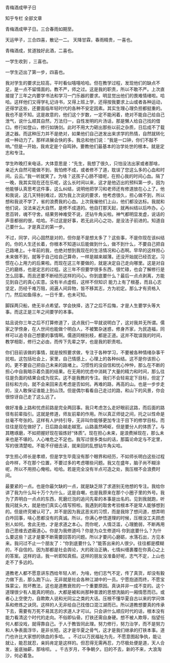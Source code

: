  
 青梅酒成甲子日 
 
 
 
 
 
 知乎专栏 全部文章 
 
 

青梅酒成甲子日。三合春雨如期至。




天运甲子，三合四喜，散记一二。 
天降甘霖，春雨精贵，一喜也。

青梅酒成，贫道独好此酒，二喜也。

一学生收到 ，三喜也。

一学生迈出了第一步，四喜也。

我对学生的要求比较高，平时看似嘻嘻哈哈。但在教学过程，发现他们的缺点不足，是一点不留情面的。教不严，师之过。这是我的职责，所以不敢不严。上次直接提了三年之内要学书法和学习一门乐器的要求。明显觉出他们的畏难情绪啦。哈哈。这样他们又得学礼记诗书，又得上班上学，还得按我要求上山或者各种运动，还得学这些，还要面临年轻时代的各种不安定因素。其实生理心理负担都挺重的。我也不是不知。这是故意的，他们这个岁数，一定不能闲着，绝对不能自己给自己泄气，说什么顺其自然，万法归一，自性发明的片汤话，那是懒人给自己找的借口。修行如登山，修行如铸剑。此时不用大力砸出那些以前之杂质，日后成不了载道之器。而这种压力并不是绝对，如果他们自己迸发出来求学的热情，自然就转化成一种动力了。那样进展会快的多。我总和他们说：“我是一口钟，你们不敲不响。”但是一开始，我肯定是个自鸣钟。要教他们最基本的治学处世的根本。就是定志和专注。 

学生昨晚打来电话，大体意思是：“先生，我想了很久，只怕没法出家或者那啥，亲近大自然可能做不到，我怕修不成，或者修不了道，耽误了您这么多的心血和时间。云云。”我一听就笑了。为啥？这孩子心肠不错呢，在担心我的时间心血。隔了一晚，我其实现在还在乐呢，这么长时间以来，这才是他迈出的预科第一步。因为他能够认真思考这件事，这么纠结，说明他把学习和老师还有修道放在心上了。他和我说，这几天特别难过，因为我上次说的要求，他考虑很久，担心做不到，所以想和我说不学了，省的浪费我的心血。上次我催他们上山，他们都没达标。我就和他们说，没法亲近大自然，是修不成道的。他自打那天起，就再纠结以后咋办。心思百转，魂不守舍。结果劳神难受不说，还钻牛角尖啦。神气都明显发虚，说话的声音都弱的很，哈哈。不过这是好事，若无此问心之功，是没法子前进的。知道自己要什么。才是真正的第一步。

不过，同学，问心固然是对的，但你是不是想太多了？这些事，不是你现在该纠结的。你的人生还长着，你根本不知道以后能做到什么，做不到什么，不要自己把自己路堵上。十年前的我，也绝对想到我现在的生活情况和心态啊。早早的这样担心未来做不到，就等于自己给自己算命，一样是越来越薄。还没开始就已经否定。习惯在心上用力的后果啦。而现在这三年要做的，就是决定自己走向哪里。这是对自己的磨练，也是定志的过程。这三年不但要学很多东西，很忙碌，也会了解修行是怎么回事。而且还要不断经历这样的问心。你到底要什么？最后一点点剥离，方能见到自己的真心实意。没有半点虚假，这样不但知识 能力上有了根基，而且心志坚定，历经千难万阻，阅遍人间异物，皆不移其志，方为初定。那么才有资格入门，然后如鱼得水，一日千里，也未可知。

脚踩两只船，绝无半点希望。学会抉择，选了之后不后悔，才是人生要学头等大事。而这正是三年之间要学的本事。

姑且说你三年之后不打算修道了，这点我们一早就说明白了，这对我并无所谓。儒家之学傍身，在人世间也能做个明白人，不被繁杂迷惑，修身齐家，为民造福，同样可以追寻自己想要的事情啊。儒道同根别枝，都是正道。这并不耽误我的时间，教学相彰，修行之必由，而传下先辈之学，也是我的职责啦。 

你们目前该做的事情，就是按照要求做，专注于各种学习，不要被各种情绪杂事干扰啦。这包括社会上，家里，自己情感上，心理上的各种纠结。这不是你该担心的。更不要自己把自己未来的路堵上。习惯性的没自信和忧心忡忡，那么在不断的担心中自我暗示着负面的结果。在无用的忧虑中消耗了大量的精力和时间，那么往往是负面的结果会成为现实。这不是我教的专注。我们不会轻易定下目标，但定了目标和方向，就不会来回来去考虑是否如何。再难的路，再高的山。也是一步步走的，没人敢保证谁能上到山顶。但是偶尔看看自己走过的路，和山下的风景，你会很惊讶自己走了这么远了。

做好准备上路和忧虑前路是完全两回事。我只考虑怎么走好眼前这路，而后面的路径有前辈指引。这就是修道，师友前辈的作用。所以真正师徒之间，托之以性命是丝毫不夸张的。这样有人护持引导，无非叫你能够更加专注于目下的修学目标。而往往是现在做好了，日后路会越走越宽。山路虽然崎岖，但是要分人的体质了。与其瞎琢磨，不如把握好现在锻炼好“体质”。现在担心未来，是浪费掉现在，那么未来也是不堪的。人心唯危之不足也。我写过很多类似的话，那篇论命定与不定里，写的很清楚啦。不能不仔细去读，就来回的乱想钻牛角尖哈。


学生担心师长是孝顺，但是学生毕竟没有那个眼界和经历，不如师长明白这些过程会咋样，不在那个位置，不要过多的考虑哪些问题。我又在盛年，脑子尚不糊涂呢，所以不用担心俺啦。哈哈。若是完全没有半点可造之处，我压根不会浪费时间。

最要紧的一点。也是你最欠缺的一点，就是缺乏除了求道别无他想的专注。我给你讲了我为什么叫十万个为什么，这是自嘲，也是我原来在那个小圈子里的外号。我为了弄明白一点点的东西，死磨烂泡的追问先辈的本事是出名的。见到我就跑，听我问就头大，就是他们真实心情写照啦。我遇到的取舍考验根本不是常人能够想到的。但是终究被认可了。并不是因为我这恶劣的习惯，而是我除了想问道，想弄明白咋回事，啥心思都没有的真诚。所以，你满心参悟道理的时候，压根没工夫顾虑别人如何。舍此无他，才是求道之本心。而你呢，人情泛滥，心理脆弱，不断再用自己思维去遮蔽道心。你是为我修道吗？你是为众生修道吗 你到底要什么？为什么要这些？这才是要不断需要回答的问题。所以才要问心磨砺，水落石出，方见本来。我问过不止一个朋友了：“你到底要什么？”能答出来的人很少。往往都是模糊的，不自信的。因为那都是社会舆论，大的政治正确，七情纠缠裹覆在你真心之上的答案。这样的话，我一听即知真假。这样的朋友没准备好呢，志气不定，上山也走不了多远的。

道教老人都不愿意讲东西给年轻人听，为啥，他们志气不定，传了真货，却没有毅力做下去，那么跑下山，无非就是社会各种江湖中的一员。宁愿抱道而终，不愿宝珠蒙尘，败坏教法，这也是道教衰败的一个重要原因。真诀并非一成不变的。这个道理很少有人能真的明白，大都是被和尚那种普渡的思想洗脑的一厢情愿而已。或者心上空使力，自欺欺人说和光同尘之类的大话。压根不懂华夏自古以来的学问体系和修炼之诀窍。这样的人无非给自己找借口混江湖而已。所以道教想要真的传承下去，需要有万死不易其志的求道人才可以。只会讲什么顺应时代的话，根本没有能力看清这个时代的走向。不俗即仙骨。打铁还需自身硬。想不被人欺辱，指望任何人都没戏，就得靠自己。于人于教皆同此理。努力修行，努力治学，而不是努力和人争表面浮华，是非长短。这才是华夏之骨气，这才是我们继承的打铁本事。道门也许比大家想的铁血的多哈。 。不过以万民福祉为先，不愿意图起争执，能让就让，能忍就忍，亲妈肯定是这样的。但忍得无需再忍，力尽极处便是道，天人合发，釜底抽薪，那啥呗。 。千古岁月，不争朝夕。旧的不去，新的不来，大浪淘沙，何必着急。 